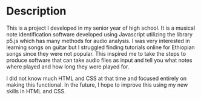 # Description

This is a project I developed in my senior year of high school. It is a musical note identification software developed using Javascript utilizing the library p5.js which has many methods for audio analysis. I was very interested in learning songs on guitar but I struggled finding tutorials online for Ethiopian songs since they were not popular. This inspired me to take the steps to produce software that can take audio files as input and tell you what notes where played and how long they were played for.

I did not know much HTML and CSS at that time and focused entirely on making this functional. In the future, I hope to improve this using my new skills in HTML and CSS.
